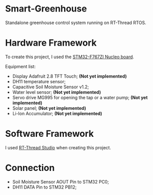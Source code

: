 # Smart-Greenhouse
Standalone greenhouse control system running on RT-Thread RTOS.

# Hardware Framework
To create this project, I used the [STM32-F767ZI Nucleo board](https://www.st.com/en/evaluation-tools/nucleo-f767zi.html).

Equipment list:
- Display Adafruit 2.8 TFT Touch; **(Not yet implemented)**
- DH11 temperature sensor;
- Capacitive Soil Moisture Sensor v1.2;
- Water level sensor; **(Not yet implemented)**
- Servo drive MG995 for opening the tap or a water pump; **(Not yet implemented)**
- Solar panel; **(Not yet implemented)**
- Li-Ion Accumulator; **(Not yet implemented)**

# Software Framework
I used [RT-Thread Studio](https://www.rt-thread.io/studio.html) when creating this project.

# Connection
- Soil Moisture Sensor AOUT Pin to STM32 PC0;
- DH11 DATA Pin to STM32 PB12;
